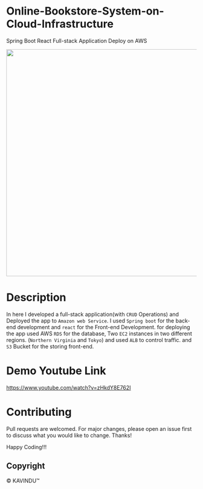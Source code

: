 # Online-Bookstore-System-on-Cloud-Infrastructure
Spring Boot React Full-stack Application Deploy on AWS



<img src="https://user-images.githubusercontent.com/80127637/211138775-61dcfae0-4763-4d44-bdfd-2faa8022ae8d.png" width="600">

# Description
In here I developed a full-stack application(with `CRUD` Operations) and Deployed the app to `Amazon web Service`. I used `Spring boot` for the back-end development and `react` for the Front-end Development. for deploying the app used AWS `RDS` for the database, Two `EC2` instances in two different regions. (`Northern Virginia` and `Tokyo`) and used `ALB` to control traffic. and `S3` Bucket for the storing front-end. 

# Demo Youtube Link
https://www.youtube.com/watch?v=zHkdY8E762I

# Contributing
Pull requests are welcomed. For major changes, please open an issue first to discuss what you would like to change. Thanks!

Happy Coding!!!

## Copyright
© KAVINDU™
